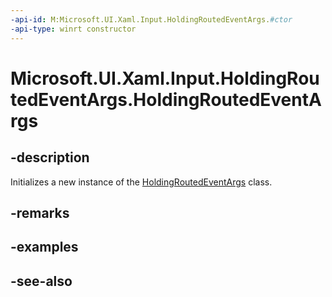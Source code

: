 ```yaml
---
-api-id: M:Microsoft.UI.Xaml.Input.HoldingRoutedEventArgs.#ctor
-api-type: winrt constructor
---
```


<!-- Method syntax
public HoldingRoutedEventArgs()
-->

# Microsoft.UI.Xaml.Input.HoldingRoutedEventArgs.HoldingRoutedEventArgs

## -description
Initializes a new instance of the [HoldingRoutedEventArgs](holdingroutedeventargs.md) class.

## -remarks

## -examples

## -see-also

